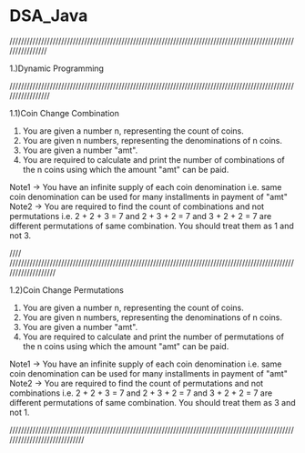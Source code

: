 # DSA_Java


////////////////////////////////////////////////////////////////////////////////////////////////////////////////


1.)Dynamic Programming

/////////////////////////////////////////////////////////////////////////////////////////////////////////////////


1.1)Coin Change Combination

1. You are given a number n, representing the count of coins.
2. You are given n numbers, representing the denominations of n coins.
3. You are given a number "amt".
4. You are required to calculate and print the number of combinations of the n coins using which the 
     amount "amt" can be paid.

Note1 -> You have an infinite supply of each coin denomination i.e. same coin denomination can be 
                  used for many installments in payment of "amt"
Note2 -> You are required to find the count of combinations and not permutations i.e.
                  2 + 2 + 3 = 7 and 2 + 3 + 2 = 7 and 3 + 2 + 2 = 7 are different permutations of same 
                  combination. You should treat them as 1 and not 3.
                  
//// ///////////////////////////////////////////////////////////////////////////////////////////////////////////////////  


1.2)Coin Change Permutations


1. You are given a number n, representing the count of coins.
2. You are given n numbers, representing the denominations of n coins.
3. You are given a number "amt".
4. You are required to calculate and print the number of permutations of the n coins using which the 
     amount "amt" can be paid.

Note1 -> You have an infinite supply of each coin denomination i.e. same coin denomination can be 
                  used for many installments in payment of "amt"
Note2 -> You are required to find the count of permutations and not combinations i.e.
                  2 + 2 + 3 = 7 and 2 + 3 + 2 = 7 and 3 + 2 + 2 = 7 are different permutations of same 
                  combination. You should treat them as 3 and not 1.
       
       
 /////////////////////////////////////////////////////////////////////////////////////////////////////////////////////////////      
                  





